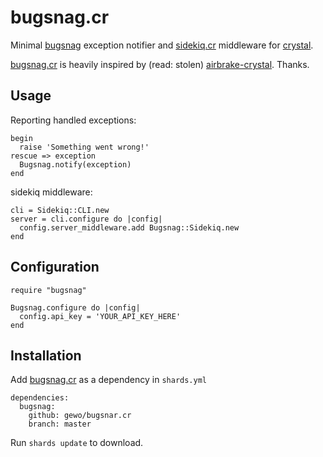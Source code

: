 # bugsnag.cr

Minimal [bugsnag][] exception notifier and [sidekiq.cr][]
middleware for [crystal][].

[bugsnag.cr][] is heavily inspired by (read: stolen)
[airbrake-crystal][]. Thanks.

## Usage

Reporting handled exceptions:

    begin
      raise 'Something went wrong!'
    rescue => exception
      Bugsnag.notify(exception)
    end

sidekiq middleware:

    cli = Sidekiq::CLI.new
    server = cli.configure do |config|
      config.server_middleware.add Bugsnag::Sidekiq.new
    end

## Configuration

    require "bugsnag"

    Bugsnag.configure do |config|
      config.api_key = 'YOUR_API_KEY_HERE'
    end

## Installation

Add [bugsnag.cr][bugsnag.cr] as a dependency in ``shards.yml``

    dependencies:
      bugsnag:
        github: gewo/bugsnar.cr
        branch: master

Run ``shards update`` to download.

[bugsnag.cr]: https://github.com/gewo/bugsnag.cr/
[bugsnag]: https://bugsnag.com/
[crystal]: https://crystal-lang.org/
[sidekiq.cr]: https://github.com/mperham/sidekiq.cr/
[airbrake-crystal]: https://github.com/kyrylo/airbrake-crystal/
